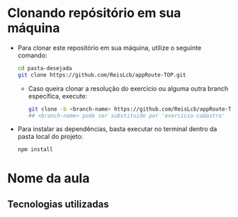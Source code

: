 # Clonando repósitório em sua máquina
- Para clonar este repositório em sua máquina, utilize o seguinte comando:
   ```bash
   cd pasta-desejada 
   git clone https://github.com/ReisLcb/appRoute-TOP.git
   ```
  - Caso queira clonar a resolução do exercício ou alguma outra branch específica, execute:
    ```bash
    git clone -b <branch-name> https://github.com/ReisLcb/appRoute-TOP.git
    ## <branch-name> pode ser substituido por 'exercicio-cadastro'
    ```

- Para instalar as dependências, basta executar no terminal dentro da pasta local do projeto:
  ```bash
  npm install


# Nome da aula
## Tecnologias utilizadas
